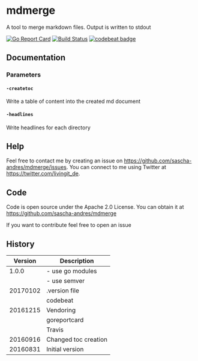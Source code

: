# mdmerge

A tool to merge markdown files. Output is written to stdout

[![Go Report Card](https://goreportcard.com/badge/github.com/sascha-andres/mdmerge)](https://goreportcard.com/report/github.com/sascha-andres/mdmerge) [![Build Status](https://travis-ci.org/sascha-andres/mdmerge.svg?branch=master)](https://travis-ci.org/sascha-andres/mdmerge) [![codebeat badge](https://codebeat.co/badges/640b163c-db4a-4bc4-827e-86b2daa1698e)](https://codebeat.co/projects/github-com-sascha-andres-mdmerge)

## Documentation

### Parameters

#### `-createtoc`

Write a table of content into the created md document

#### `-headlines`

Write headlines for each directory

## Help

Feel free to contact me by creating an issue on https://github.com/sascha-andres/mdmerge/issues.
You can connect to me using Twitter at https://twitter.com/livingit_de.

## Code ##

Code is open source under the Apache 2.0 License. You can obtain it at https://github.com/sascha-andres/mdmerge

If you want to contribute feel free to open an issue

## History

|Version|Description|
|---|---|
|1.0.0|- use go modules|
||- use semver|
|20170102|.version file|
||codebeat|
|20161215|Vendoring|
||goreportcard|
||Travis|
|20160916|Changed toc creation|
|20160831|Initial version|
